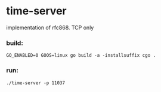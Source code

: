 # time-server
implementation of rfc868. TCP only

### build:

  ```GO_ENABLED=0 GOOS=linux go build -a -installsuffix cgo .```
  
### run:

  ```./time-server -p 11037```
